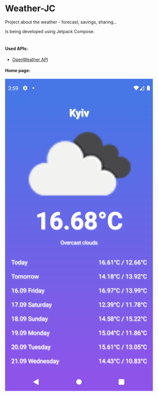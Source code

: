 # Weather-JC

Project about the weather - forecast, savings, sharing...

Is being developed using Jetpack Compose.

#
#### Used APIs:

- [OpenWeather API](https://openweathermap.org/api)

#### Home page:
![Home page](screenshots/home_page.png)